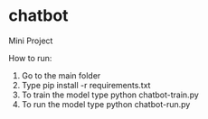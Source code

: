 # chatbot
Mini Project

How to run:
1. Go to the main folder
2. Type pip install -r requirements.txt
3. To train the model type python chatbot-train.py
4. To run the model type python chatbot-run.py
